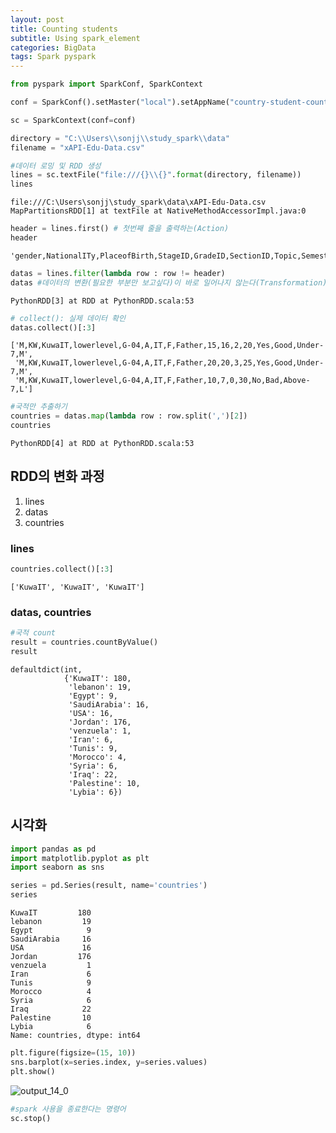```yaml
---
layout: post
title: Counting students
subtitle: Using spark_element
categories: BigData
tags: Spark pyspark
---
```




```python
from pyspark import SparkConf, SparkContext
```

```python
conf = SparkConf().setMaster("local").setAppName("country-student-counts")

sc = SparkContext(conf=conf)
```


```python
directory = "C:\\Users\\sonjj\\study_spark\\data"
filename = "xAPI-Edu-Data.csv"
```


```python
#데이터 로밍 및 RDD 생성
lines = sc.textFile("file:///{}\\{}".format(directory, filename))
lines
```




    file:///C:\Users\sonjj\study_spark\data\xAPI-Edu-Data.csv MapPartitionsRDD[1] at textFile at NativeMethodAccessorImpl.java:0




```python
header = lines.first() # 첫번째 줄을 출력하는(Action)
header
```




    'gender,NationalITy,PlaceofBirth,StageID,GradeID,SectionID,Topic,Semester,Relation,raisedhands,VisITedResources,AnnouncementsView,Discussion,ParentAnsweringSurvey,ParentschoolSatisfaction,StudentAbsenceDays,Class'




```python
datas = lines.filter(lambda row : row != header)
datas #데이터의 변환(필요한 부분만 보고싶다)이 바로 일어나지 않는다(Transformation)
```




    PythonRDD[3] at RDD at PythonRDD.scala:53




```python
# collect(): 실제 데이터 확인
datas.collect()[:3]
```




    ['M,KW,KuwaIT,lowerlevel,G-04,A,IT,F,Father,15,16,2,20,Yes,Good,Under-7,M',
     'M,KW,KuwaIT,lowerlevel,G-04,A,IT,F,Father,20,20,3,25,Yes,Good,Under-7,M',
     'M,KW,KuwaIT,lowerlevel,G-04,A,IT,F,Father,10,7,0,30,No,Bad,Above-7,L']




```python
#국적만 추출하기
countries = datas.map(lambda row : row.split(',')[2])
countries 
```




    PythonRDD[4] at RDD at PythonRDD.scala:53



## RDD의 변화 과정 
1. lines 
2. datas 
3. countries

### lines
```python
countries.collect()[:3]
```




    ['KuwaIT', 'KuwaIT', 'KuwaIT']



### datas, countries
```python
#국적 count
result = countries.countByValue()
result
```




    defaultdict(int,
                {'KuwaIT': 180,
                 'lebanon': 19,
                 'Egypt': 9,
                 'SaudiArabia': 16,
                 'USA': 16,
                 'Jordan': 176,
                 'venzuela': 1,
                 'Iran': 6,
                 'Tunis': 9,
                 'Morocco': 4,
                 'Syria': 6,
                 'Iraq': 22,
                 'Palestine': 10,
                 'Lybia': 6})



## 시각화


```python
import pandas as pd
import matplotlib.pyplot as plt
import seaborn as sns
```


```python
series = pd.Series(result, name='countries')
series
```




    KuwaIT         180
    lebanon         19
    Egypt            9
    SaudiArabia     16
    USA             16
    Jordan         176
    venzuela         1
    Iran             6
    Tunis            9
    Morocco          4
    Syria            6
    Iraq            22
    Palestine       10
    Lybia            6
    Name: countries, dtype: int64




```python
plt.figure(figsize=(15, 10))
sns.barplot(x=series.index, y=series.values)
plt.show()
```

![output_14_0](https://user-images.githubusercontent.com/77920565/182392465-e48f78d5-490d-4055-af02-f7e2a018ca4e.png)


```python
#spark 사용을 종료한다는 명령어
sc.stop()
```